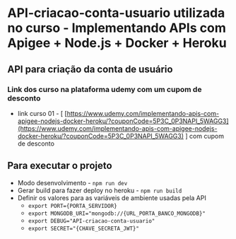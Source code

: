 # API-criacao-conta-usuario utilizada no curso - Implementando APIs com Apigee + Node.js + Docker + Heroku

## API para criação da conta de usuário

### Link dos curso na plataforma udemy com um cupom de desconto
- link curso 01 - \[ [https://www.udemy.com/implementando-apis-com-apigee-nodejs-docker-heroku/?couponCode=5P3C_0P3NAPI_5WAGG3](https://www.udemy.com/implementando-apis-com-apigee-nodejs-docker-heroku/?couponCode=5P3C_0P3NAPI_5WAGG3) \] com cupom de desconto

## Para executar o projeto
- Modo desenvolvimento - `npm run dev`
- Gerar build para fazer deploy no heroku - `npm run build`
- Definir os valores para as variáveis de ambiente usadas pela API  
    - `export PORT={PORTA_SERVIDOR}`
    - `export MONGODB_URI="mongodb://{URL_PORTA_BANCO_MONGODB}"`
    - `export DEBUG="API-criacao-conta-usuario"`
    - `export SECRET="{CHAVE_SECRETA_JWT}"`

[https://www.udemy.com/implementando-apis-com-apigee-nodejs-docker-heroku/?couponCode=5P3C_0P3NAPI_5WAGG3]: https://www.udemy.com/implementando-apis-com-apigee-nodejs-docker-heroku/?couponCode=5P3C_0P3NAPI_5WAGG3